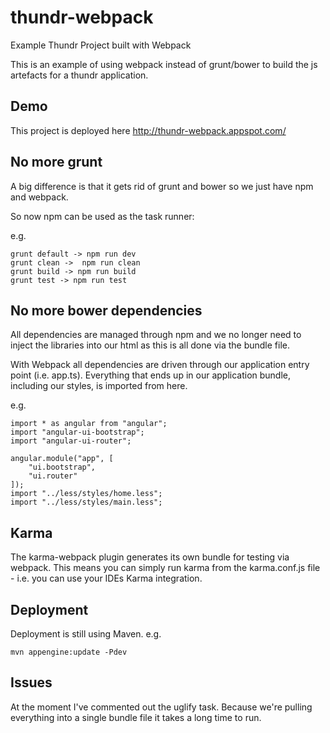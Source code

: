 # thundr-webpack
Example Thundr Project built with Webpack

This is an example of using webpack instead of grunt/bower to build the js artefacts for a thundr application.

## Demo

This project is deployed here http://thundr-webpack.appspot.com/

## No more grunt

A big difference is that it gets rid of grunt and bower so we just have npm and webpack.

So now npm can be used as the task runner:

e.g. 
```
grunt default -> npm run dev
grunt clean ->  npm run clean
grunt build -> npm run build
grunt test -> npm run test
```

## No more bower dependencies

All dependencies are managed through npm and we no longer need to inject the libraries into our html as this is all done via the bundle file.

With Webpack all dependencies are driven through our application entry point (i.e. app.ts). Everything that ends up in our application bundle, including our styles, is imported from here.

e.g.
```
import * as angular from "angular";
import "angular-ui-bootstrap";
import "angular-ui-router";

angular.module("app", [
    "ui.bootstrap",
    "ui.router"
]);
import "../less/styles/home.less";
import "../less/styles/main.less";
```

## Karma

The karma-webpack plugin generates its own bundle for testing via webpack. This means you can simply run karma from the karma.conf.js file - i.e. you can use your IDEs Karma integration.

## Deployment

Deployment is still using Maven. e.g.
```
mvn appengine:update -Pdev
```

## Issues

At the moment I've commented out the uglify task. Because we're pulling everything into a single bundle file it takes a long time to run.



